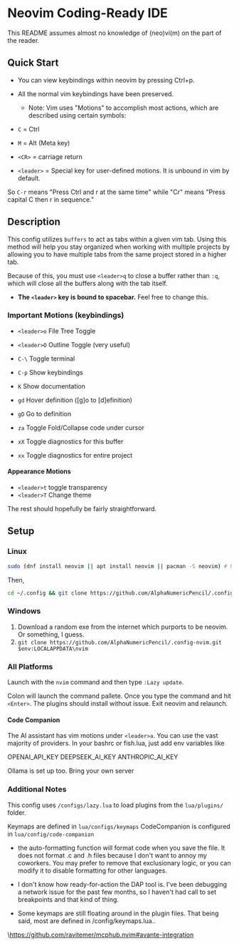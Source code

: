 # Neovim Coding-Ready IDE

This README assumes almost no knowledge of (neo)vi(m) on the part of the reader.

## Quick Start

- You can view keybindings within neovim by pressing Ctrl+p.
- All the normal vim keybindings have been preserved.

  - Note: Vim uses "Motions" to accomplish most actions, which are
    described using certain symbols:

- `C` = Ctrl
- `M` = Alt (Meta key)
- `<CR>` = carriage return
- `<leader>` = Special key for user-defined motions. It is unbound in vim by default.

So `C-r` means "Press Ctrl and r at the same time"
while "Cr" means "Press capital C then r in sequence."

## Description

This config utilizes `buffers` to act as tabs within a given vim tab.
Using this method will help you stay organized when working with
multiple projects by allowing you to have multiple tabs from the
same project stored in a higher tab.

Because of this, you must use `<leader>q` to close a buffer rather
than `:q`, which will close all the buffers along with the tab itself.

- **The `<leader>` key is bound to spacebar.** Feel free to change this.

### Important Motions (keybindings)

- `<leader>o` File Tree Toggle

- `<leader>O` Outline Toggle (very useful)

- `C-\` Toggle terminal

- `C-p` Show keybindings

- `K` Show documentation

- `gd` Hover definition ([g]o to [d]efinition)

- `gD` Go to definition

- `za` Toggle Fold/Collapse code under cursor

- `xX` Toggle diagnostics for this buffer

- `xx` Toggle diagnostics for entire project

#### Appearance Motions

- `<leader>t` toggle transparency
- `<leader>T` Change theme

The rest should hopefully be fairly straightforward.

## Setup

### Linux

```bash
sudo (dnf install neovim || apt install neovim || pacman -S neovim) # Use your distro package manager.
```

Then,

```bash
cd ~/.config && git clone https://github.com/AlphaNumericPencil/.config-nvim.git nvim
```

### Windows

1. Download a random exe from the internet which purports to be neovim.
   Or something, I guess.
1. `git clone https://github.com/AlphaNumericPencil/.config-nvim.git $env:LOCALAPPDATA\nvim`

### All Platforms

Launch with the `nvim` command and then type `:Lazy update`.

Colon will launch the command pallete. Once you type the
command and hit `<Enter>`. The plugins should install without
issue. Exit neovim and relaunch.

#### Code Companion

The AI assistant has vim motions under `<leader>a`. You can
use the vast majority of providers. In your bashrc or fish.lua,
just add env variables like

OPENAI_API_KEY
DEEPSEEK_AI_KEY
ANTHROPIC_AI_KEY

Ollama is set up too. Bring your own server

### Additional Notes

This config uses `/configs/lazy.lua` to load plugins from the `lua/plugins/` folder.

Keymaps are defined in `lua/configs/keymaps`
CodeCompanion is configured in `lua/config/code-companion`

- the auto-formatting function will format code when you save the file.
  It does not format .c and .h files because I don't want to annoy my coworkers.
  You may prefer to remove that exclusionary logic, or you can
  modify it to disable formatting for other languages.

- I don't know how ready-for-action the DAP tool is. I've been debugging
  a network issue for the past few months, so I haven't had call to set
  breakpoints and that kind of thing.

- Some keymaps are still floating around in the plugin files.
  That being said, most are defined in /config/keymaps.lua..




\https://github.com/ravitemer/mcphub.nvim#avante-integration
